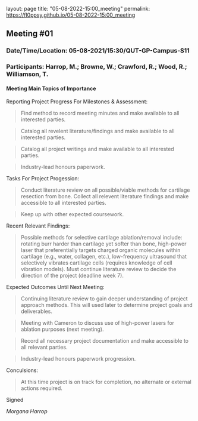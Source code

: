 layout: page
title: "05-08-2022-15:00_meeting"
permalink: https://fl0ppsy.github.io/05-08-2022-15:00_meeting

## Meeting #01
### Date/Time/Location: 05-08-2021/15:30/QUT-GP-Campus-S11
### Participants: Harrop, M.; Browne, W.; Crawford, R.; Wood, R.; Williamson, T.

#### Meeting Main Topics of Importance

Reporting Project Progress For Milestones & Assessment:
> Find method to record meeting minutes and make available to all interested parties.

> Catalog all revelent literature/findings and make available to all interested parties.

> Catalog all project writings and make available to all interested parties.

> Industry-lead honours paperwork. 

Tasks For Project Progession:
> Conduct literature review on all possible/viable methods for cartilage resection from bone. 
> Collect all relevent literature findings and make accessible to all interested parties.

> Keep up with other expected coursework.

Recent Relevant Findings:
> Possible methods for selective cartilage ablation/removal include: rotating burr harder than
> cartilage yet softer than bone, high-power laser that preferentially targets charged organic molecules
> within cartilage (e.g., water, collagen, etc.), low-frequency ultrasound that selectively vibrates
> cartilage cells (requires knowledge of cell vibration models). Must continue literature review
> to decide the direction of the project (deadline week 7).

Expected Outcomes Until Next Meeting:
> Continuing literature review to gain deeper understanding of project approach methods. This
> will used later to determine project goals and deliverables.

> Meeting with Cameron to discuss use of high-power lasers for ablation purposes (next meeting).

> Record all necessary project documentation and make accessible to all relevant parties.

> Industry-lead honours paperwork progression. 

Conculsions:
> At this time project is on track for completion, no alternate or external actions required.


Signed

_Morgana Harrop_

